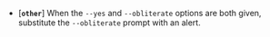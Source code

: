 * [**`other`**] When the `--yes` and `--obliterate` options are both given, substitute the `--obliterate` prompt with an alert.